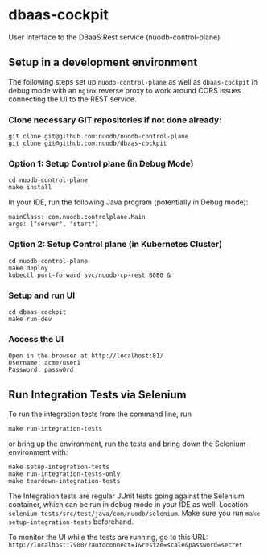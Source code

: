 # dbaas-cockpit

User Interface to the DBaaS Rest service (nuodb-control-plane)

## Setup in a development environment

The following steps set up `nuodb-control-plane` as well as `dbaas-cockpit` in debug mode with an `nginx` reverse proxy to work around CORS issues connecting the UI to the REST service.

### Clone necessary GIT repositories if not done already:

```
git clone git@github.com:nuodb/nuodb-control-plane
git clone git@github.com:nuodb/dbaas-cockpit
```

### Option 1: Setup Control plane (in Debug Mode)

```
cd nuodb-control-plane
make install
```

In your IDE, run the following Java program (potentially in Debug mode):

```
mainClass: com.nuodb.controlplane.Main
args: ["server", "start"]
```

### Option 2: Setup Control plane (in Kubernetes Cluster)

```
cd nuodb-control-plane
make deploy
kubectl port-forward svc/nuodb-cp-rest 8080 &
```

### Setup and run UI

```
cd dbaas-cockpit
make run-dev
```

### Access the UI

```
Open in the browser at http://localhost:81/
Username: acme/user1
Password: passw0rd
```

## Run Integration Tests via Selenium

To run the integration tests from the command line, run

```
make run-integration-tests
```

or bring up the environment, run the tests and bring down the Selenium environment with:

```
make setup-integration-tests
make run-integration-tests-only
make teardown-integration-tests
```

The Integration tests are regular JUnit tests going against the Selenium container, which can be run in debug mode in your IDE as well. Location: `selenium-tests/src/test/java/com/nuodb/selenium`. Make sure you run `make setup-integration-tests` beforehand.

To monitor the UI while the tests are running, go to this URL: `http://localhost:7900/?autoconnect=1&resize=scale&password=secret⁠`
